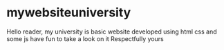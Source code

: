 # mywebsiteuniversity

Hello reader, my university is basic website developed using html css and some js have fun to take a look on it 
Respectfully yours 
